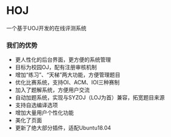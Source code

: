 # HOJ
一个基于UOJ开发的在线评测系统

### 我们的优势
- 更人性化的后台界面，更方便的系统管理
- 目标为校园OJ，配有注册审核机制
- 增加“练习”、“天梯”两大功能，方便管理题目
- 优化比赛系统，支持OI、ACM、IOI三种赛制
- 加入了题解系统，方便用户交流
- 自动加题系统，实现与SYZOJ（LOJ为首）兼容，拓宽题目来源
- 支持自选编译选项
- 增加大量用户个性化功能
- 美化了页面
- 更新了绝大部分插件，适配Ubuntu18.04